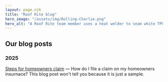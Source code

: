 ```yaml
---
layout: page.njk
title: "Roof Rite blog"
hero_image: "/assets/img/Rolling-Charlie.png"
hero_alt: "A Roof Rite team member uses a heat welder to seam white TPO roofing membrane on a flat roof at sunset. He kneels over the material with a hot-air gun in one hand and a silicone roller in the other, ensuring a secure bond."
---
```


## Our blog posts

### 2025

[Steps for homeowners claim](steps_for_homeowners_claim) &mdash; How do I file a claim on my homeowners insurnace? This blog post won't tell you because it is just a sample.

